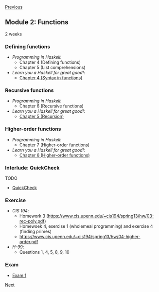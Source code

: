 [Previous](/docs/modules/01.md)

## Module 2: Functions

2 weeks

### Defining functions

* <cite>Programming in Haskell</cite>:
  - Chapter 4 (Defining functions)
  - Chapter 5 (List comprehensions)
* <cite>Learn you a Haskell for great good!</cite>:
  - [Chapter 4 (Syntax in functions)](http://learnyouahaskell.com/syntax-in-functions)

### Recursive functions

* <cite>Programming in Haskell</cite>:
  - Chapter 6 (Recursive functions)
* <cite>Learn you a Haskell for great good!</cite>:
  - [Chapter 5 (Recursion)](http://learnyouahaskell.com/recursion)

### Higher-order functions

* <cite>Programming in Haskell</cite>:
  - Chapter 7 (Higher-order functions)
* <cite>Learn you a Haskell for great good!</cite>:
  - [Chapter 6 (Higher-order functions)](http://learnyouahaskell.com/higher-order-functions)

### Interlude: QuickCheck

TODO

- [QuickCheck](https://hackage.haskell.org/package/QuickCheck)

### Exercise

* <cite>CIS 194</cite>:
  - Homework 3 (<https://www.cis.upenn.edu/~cis194/spring13/hw/03-rec-poly.pdf>)
  - Homewoek 4, exercise 1 (wholemeal programming) and exercise 4 (finding primes)
  - <https://www.cis.upenn.edu/~cis194/spring13/hw/04-higher-order.pdf>
* <cite>H-99</cite>:
  - Questions 1, 4, 5, 8, 9, 10

### Exam

- [Exam 1](/docs/exams/01.md)

[Next](/docs/modules/03.md)
